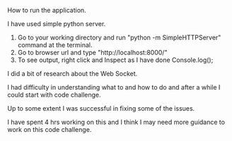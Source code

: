 How to run the application.

I have used simple python server.
1) Go to your working directory and run "python -m SimpleHTTPServer" command at the terminal.
2) Go to browser url and type  "http://localhost:8000/"
3) To see output, right click and Inspect as I have done Console.log();


I did a bit of research about the Web Socket.

I had difficulty in understanding what to and how to do and after a while I could start with code challenge.

Up to some extent I was successful in fixing some of the issues.

I have spent 4 hrs working on this and I think I may need more guidance to work on this code challenge.
